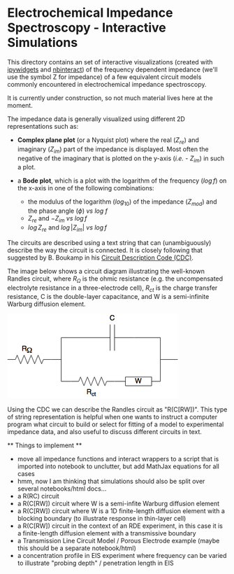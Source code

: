 
# Electrochemical Impedance Spectroscopy - Interactive Simulations

This directory contains an set of interactive visualizations (created with [ipywidgets]() and [nbinteract]()) of the frequency dependent impedance (we'll use the symbol Z for impedance) of a few equivalent circuit models commonly encountered in electrochemical impedance spectroscopy.

It is currently under construction, so not much material lives here at the moment.

The impedance data is generally visualized using different 2D representations such as:
* **Complex plane plot** (or a Nyquist plot) where the real ($Z_{re}$) and imaginary ($Z_{im}$) part of the impedance is displayed. Most often the negative of the imaginary that is plotted on the y-axis (*i.e.* - $Z_{im}$) in such a plot.

* a **Bode plot**, which is a plot with the logarithm of the frequency ($log\,f$) on the x-axis in one of the following combinations:
    * the modulus of the logarithm ($log_{10}$) of the impedance ($Z_{mod}$) and the phase angle ($\phi$) *vs* $log\ f$
    * $Z_{re}$ and $-Z_{im}$ *vs* $log\,f$
    * $log\,Z_{re}$ and $log\,|Z_{im}|$ *vs* $log\,f$

The circuits are described using a text string that can (unambiguously) describe the way the circuit is connected. It is closely following that suggested by B. Boukamp in his [Circuit Description Code (CDC)](https://www.utwente.nl/en/tnw/ims/publications/downloads/CDC_Explained.pdf).

The image below shows a circuit diagram illustrating the well-known Randles circuit, where $R_{\Omega}$ is the ohmic resistance (e.g. the uncompensated electrolyte resistance in a three-electrode cell), $R_{ct}$ is the charge transfer resistance, C is the double-layer capacitance, and W is a semi-infinite Warburg diffusion element.

![Randles Circuit](../figures/EquivalentCircuitRandles.png)

Using the CDC we can describe the Randles circuit as "R(C\[RW\])". This type of string representation is helpful when one wants to instruct a computer program what circuit to build or select for fitting of a model to experimental impedance data, and also useful to discuss different circuits in text.


** Things to implement **

* move all impedance functions and interact wrappers to a script that is imported into notebook to unclutter, but add MathJax equations for all cases
* hmm, now I am thinking that simulations should also be split over several notebooks/html docs...
* a R(RC) circuit
* a R(C[RW]) circuit where W is a semi-infite Warburg diffusion element
* a R(C[RW]) circuit where W is a 1D finite-length diffusion element with a blocking boundary (to illustrate response in thin-layer cell)
* a R(C[RW]) circuit in the context of an RDE experiment, in this case it is a finite-length diffusion element with a transmissive boundary
* a Transmission Line Circuit Model / Porous Electrode example (maybe this should be a separate notebook/html)
* a concentration profile in EIS experiment where frequency can be varied to illustrate "probing depth" / penetration length in EIS